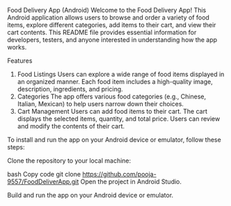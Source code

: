 
Food Delivery App (Android)
Welcome to the Food Delivery App! This Android application allows users to browse and order a variety of food items, explore different categories, add items to their cart, and view their cart contents. This README file provides essential information for developers, testers, and anyone interested in understanding how the app works.

Features
1. Food Listings
Users can explore a wide range of food items displayed in an organized manner.
Each food item includes a high-quality image, description, ingredients, and pricing.
2. Categories
The app offers various food categories (e.g., Chinese, Italian, Mexican) to help users narrow down their choices.
3. Cart Management
Users can add food items to their cart.
The cart displays the selected items, quantity, and total price.
Users can review and modify the contents of their cart.

To install and run the app on your Android device or emulator, follow these steps:

Clone the repository to your local machine:

bash
Copy code
git clone https://github.com/pooja-9557/FoodDeliverApp.git
Open the project in Android Studio.

Build and run the app on your Android device or emulator.

